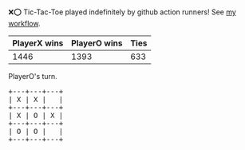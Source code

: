 :x::o: Tic-Tac-Toe played indefinitely by github action runners! See [my workflow](.github/workflows/play.yaml).

|PlayerX wins|PlayerO wins|Ties|
|-|-|-|
|1446|1393|633|

PlayerO's turn.

<pre>
+---+---+---+
| X | X |   |
+---+---+---+
| X | O | X |
+---+---+---+
| O | O |   |
+---+---+---+
</pre>